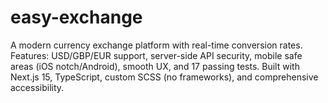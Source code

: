 # easy-exchange
A modern currency exchange platform with real-time conversion rates. Features: USD/GBP/EUR support, server-side API security, mobile safe areas (iOS notch/Android), smooth UX, and 17 passing tests. Built with Next.js 15, TypeScript, custom SCSS (no frameworks), and comprehensive accessibility.
